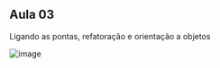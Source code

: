 ## Aula 03
 Ligando as pontas, refatoração e orientação a objetos
 
 ![image](https://user-images.githubusercontent.com/106784532/228923228-aaabcf58-9141-43a0-9129-9693613923b5.png)
